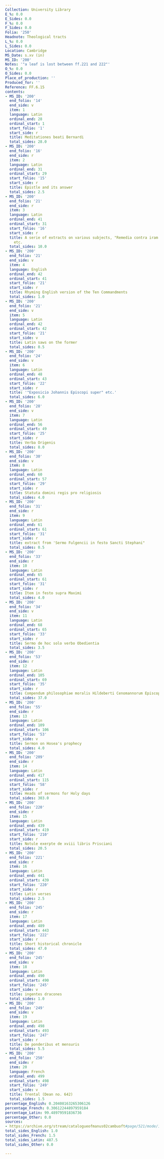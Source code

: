 ```yaml
---
Collection: University Library
E_%: 0.0
E_Sides: 0.0
F_%: 0.0
F_Sides: 0.0
Folia: '250'
Headnote: Theological tracts
L_%: 0.0
L_Sides: 0.0
Location: Cambridge
MS_Date: s.xv (in)
MS_ID: '200'
Notes: '"a leaf is lost between ff.221 and 222"'
O_%: 0.0
O_Sides: 0.0
Place_of_production: ''
Produced_for: ''
Reference: FF.6.15
contents:
- MS_ID: '200'
  end_folio: '14'
  end_side: v
  item: 1
  language: Latin
  ordinal_end: 28
  ordinal_start: 1
  start_folio: '1'
  start_side: r
  title: Meditationes beati Bernardi
  total_sides: 28.0
- MS_ID: '200'
  end_folio: '16'
  end_side: r
  item: 2
  language: Latin
  ordinal_end: 31
  ordinal_start: 29
  start_folio: '15'
  start_side: r
  title: Epistle and its answer
  total_sides: 2.5
- MS_ID: '200'
  end_folio: '21'
  end_side: r
  item: 3
  language: Latin
  ordinal_end: 41
  ordinal_start: 31
  start_folio: '16'
  start_side: r
  title: A serie of extracts on various subjects, "Remedia contra iram alienam, superbiam"
    etc.
  total_sides: 10.0
- MS_ID: '200'
  end_folio: '21'
  end_side: v
  item: 4
  language: English
  ordinal_end: 42
  ordinal_start: 41
  start_folio: '21'
  start_side: r
  title: Rhyming English version of the Ten Commandments
  total_sides: 1.0
- MS_ID: '200'
  end_folio: '21'
  end_side: v
  item: 5
  language: Latin
  ordinal_end: 42
  ordinal_start: 42
  start_folio: '21'
  start_side: v
  title: Latin saws on the former
  total_sides: 0.5
- MS_ID: '200'
  end_folio: '24'
  end_side: v
  item: 6
  language: Latin
  ordinal_end: 48
  ordinal_start: 43
  start_folio: '22'
  start_side: r
  title: '"Exposicio Johannis Episcopi super" etc.'
  total_sides: 6.0
- MS_ID: '200'
  end_folio: '28'
  end_side: v
  item: 7
  language: Latin
  ordinal_end: 56
  ordinal_start: 49
  start_folio: '25'
  start_side: r
  title: Verba Origenis
  total_sides: 8.0
- MS_ID: '200'
  end_folio: '30'
  end_side: v
  item: 8
  language: Latin
  ordinal_end: 60
  ordinal_start: 57
  start_folio: '29'
  start_side: r
  title: Statuta domini regis pro religiosis
  total_sides: 4.0
- MS_ID: '200'
  end_folio: '31'
  end_side: r
  item: 9
  language: Latin
  ordinal_end: 61
  ordinal_start: 61
  start_folio: '31'
  start_side: r
  title: extract from 'Sermo Fulgencii in festo Sancti Stephani"
  total_sides: 0.5
- MS_ID: '200'
  end_folio: '33'
  end_side: r
  item: 10
  language: Latin
  ordinal_end: 65
  ordinal_start: 61
  start_folio: '31'
  start_side: r
  title: Item in festo supra Maximi
  total_sides: 4.0
- MS_ID: '200'
  end_folio: '34'
  end_side: v
  item: 11
  language: Latin
  ordinal_end: 68
  ordinal_start: 65
  start_folio: '33'
  start_side: r
  title: Sermo de hoc solo verbo Obedientia
  total_sides: 3.5
- MS_ID: '200'
  end_folio: '53'
  end_side: r
  item: 12
  language: Latin
  ordinal_end: 105
  ordinal_start: 69
  start_folio: '35'
  start_side: r
  title: Compendum philosophiae moralis Hildeberti Cenomannorum Episcopi
  total_sides: 37.0
- MS_ID: '200'
  end_folio: '55'
  end_side: r
  item: 13
  language: Latin
  ordinal_end: 109
  ordinal_start: 106
  start_folio: '53'
  start_side: v
  title: Sermon on Hosea's prophecy
  total_sides: 4.0
- MS_ID: '200'
  end_folio: '209'
  end_side: r
  item: 14
  language: Latin
  ordinal_end: 417
  ordinal_start: 115
  start_folio: '58'
  start_side: r
  title: Heads of sermons for Holy days
  total_sides: 303.0
- MS_ID: '200'
  end_folio: '220'
  end_side: r
  item: 15
  language: Latin
  ordinal_end: 439
  ordinal_start: 419
  start_folio: '210'
  start_side: r
  title: Notule exerpte de xviii libris Prisciani
  total_sides: 20.5
- MS_ID: '200'
  end_folio: '221'
  end_side: r
  item: 16
  language: Latin
  ordinal_end: 441
  ordinal_start: 439
  start_folio: '220'
  start_side: r
  title: Latin verses
  total_sides: 2.5
- MS_ID: '200'
  end_folio: '245'
  end_side: r
  item: 17
  language: Latin
  ordinal_end: 489
  ordinal_start: 443
  start_folio: '222'
  start_side: r
  title: Short historical chronicle
  total_sides: 47.0
- MS_ID: '200'
  end_folio: '245'
  end_side: v
  item: 18
  language: Latin
  ordinal_end: 490
  ordinal_start: 490
  start_folio: '245'
  start_side: v
  title: ingentes dracones
  total_sides: 1.0
- MS_ID: '200'
  end_folio: '249'
  end_side: v
  item: 19
  language: Latin
  ordinal_end: 498
  ordinal_start: 493
  start_folio: '247'
  start_side: r
  title: De ponderibus et mensuris
  total_sides: 5.5
- MS_ID: '200'
  end_folio: '250'
  end_side: r
  item: 20
  language: French
  ordinal_end: 499
  ordinal_start: 498
  start_folio: '249'
  start_side: v
  title: Trental (Dean no. 642)
  total_sides: 1.5
percentage_English: 0.20408163265306126
percentage_French: 0.30612244897959184
percentage_Latin: 99.48979591836736
percentage_Other: 0.0
sources:
- https://archive.org/stream/catalogueofmanus02cambuoft#page/521/mode/1up
total_sides_English: 1.0
total_sides_French: 1.5
total_sides_Latin: 487.5
total_sides_Other: 0.0

---
```

